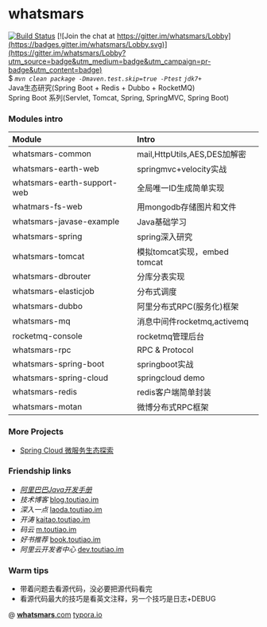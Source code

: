 # whatsmars
[![Build Status](https://travis-ci.org/javahongxi/whatsmars.svg?branch=master)](https://travis-ci.org/javahongxi/whatsmars)
[![Join the chat at https://gitter.im/whatsmars/Lobby](https://badges.gitter.im/whatsmars/Lobby.svg)](https://gitter.im/whatsmars/Lobby?utm_source=badge&utm_medium=badge&utm_campaign=pr-badge&utm_content=badge)
<br>$ *`mvn clean package -Dmaven.test.skip=true -Ptest` `jdk7+`*
<br>Java生态研究(Spring Boot + Redis + Dubbo + RocketMQ)
<br>Spring Boot 系列(Servlet, Tomcat, Spring, SpringMVC, Spring Boot)

### Modules intro
| Module | Intro |
| :- | :- |
whatsmars-common | mail,HttpUtils,AES,DES加解密
whatsmars-earth-web | springmvc+velocity实战
whatsmars-earth-support-web | 全局唯一ID生成简单实现
whatmars-fs-web | 用mongodb存储图片和文件
whatsmars-javase-example | Java基础学习
whatsmars-spring | spring深入研究
whatsmars-tomcat | 模拟tomcat实现，embed tomcat
whatsmars-dbrouter | 分库分表实现
whatsmars-elasticjob | 分布式调度
whatsmars-dubbo | 阿里分布式RPC(服务化)框架
whatsmars-mq | 消息中间件rocketmq,activemq
rocketmq-console | rocketmq管理后台
whatsmars-rpc | RPC & Protocol
whatsmars-spring-boot | springboot实战
whatsmars-spring-cloud | springcloud demo
whatsmars-redis | redis客户端简单封装
whatsmars-motan | 微博分布式RPC框架

### More Projects
- [Spring Cloud 微服务生态探索](http://cloud.toutiao.im)

### Friendship links
- [*阿里巴巴Java开发手册*](https://github.com/alibaba/Alibaba-Java-Coding-Guidelines)
- *技术博客* [blog.toutiao.im](http://wely.iteye.com)
- *深入一点* [laoda.toutiao.im](http://laoda.toutiao.im)
- *开涛* [kaitao.toutiao.im](http://kaitao.toutiao.im)
- *码云* [m.toutiao.im](http://m.toutiao.im)
- *好书推荐* [book.toutiao.im](book/README.md)
- *阿里云开发者中心* [dev.toutiao.im](http://dev.toutiao.im)

### Warm tips
- 带着问题去看源代码，没必要把源代码看完
- 看源代码最大的技巧是看英文注释，另一个技巧是日志+DEBUG

@ [**whatsmars**.com](http://whatsmars.com) [typora.io](https://typora.io)
